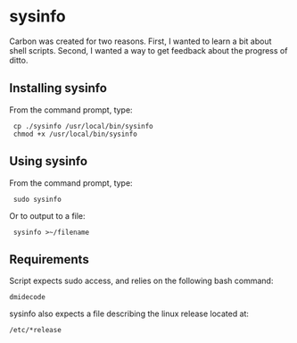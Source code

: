 sysinfo
======

Carbon was created for two reasons. First, I wanted to learn a bit about shell scripts. Second, I wanted a way to 
get feedback about the progress of ditto. 


Installing sysinfo
-----------------

From the command prompt, type:

     cp ./sysinfo /usr/local/bin/sysinfo
     chmod +x /usr/local/bin/sysinfo


Using sysinfo
-----------------

From the command prompt, type:

     sudo sysinfo

Or to output to a file:

     sysinfo >~/filename
     
Requirements
-----------------

Script expects sudo access, and relies on the following bash command:

    dmidecode

sysinfo also expects a file describing the linux release located at:

    /etc/*release

